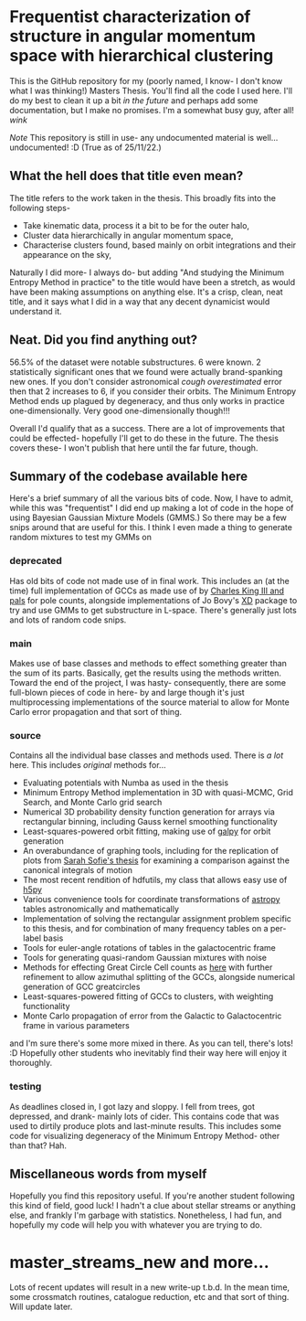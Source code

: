 # Frequentist characterization of structure in angular momentum space with hierarchical clustering

This is the GitHub repository for my (poorly named, I know- I don't know what I was thinking!) Masters Thesis.
You'll find all the code I used here. I'll do my best to clean it up a bit *in the future* and perhaps add some documentation,
but I make no promises. I'm a somewhat busy guy, after all! *wink* 

*Note* This repository is still in use- any undocumented material is well... undocumented! :D (True as of 25/11/22.) 

## What the hell does that title even mean?
The title refers to the work taken in the thesis. This broadly fits into the following steps-
- Take kinematic data, process it a bit to be for the outer halo, 
- Cluster data hierarchically in angular momentum space, 
- Characterise clusters found, based mainly on orbit integrations and their appearance on the sky,

Naturally I did more- I always do- but adding "And studying the Minimum Entropy Method in practice" 
to the title would have been a stretch, as would have been making assumptions on anything else. It's a crisp,
clean, neat title, and it says what I did in a way that any decent dynamicist would understand it.

## Neat. Did you find anything out?

56.5% of the dataset were notable substructures. 6 were known. 2 statistically significant ones that we found
were actually brand-spanking new ones. If you don't consider astronomical *cough overestimated* error then
that 2 increases to 6, if you consider their orbits. The Minimum Entropy Method ends up plagued by degeneracy,
and thus only works in practice one-dimensionally. Very good one-dimensionally though!!! 

Overall I'd qualify that as a success. There are a lot of improvements that could be effected- hopefully I'll get
to do these in the future. The thesis covers these- I won't publish that here until the far future, though.

## Summary of the codebase available here 

Here's a brief summary of all the various bits of code. Now, I have to admit, while this was "frequentist"
I did end up making a lot of code in the hope of using Bayesian Gaussian Mixture Models (GMMS.) So there may be a few 
snips around that are useful for this. I think I even made a thing to generate random mixtures to test my GMMs on 

### deprecated 
Has old bits of code not made use of in final work. This includes an (at the time) full implementation of GCCs as made use of by
[Charles King III and pals](https://iopscience.iop.org/article/10.1088/0004-637X/750/1/81) for pole counts, alongside implementations
of Jo Bovy's [XD](https://github.com/jobovy/extreme-deconvolution) package to try and use GMMs to get substructure in L-space. There's generally just lots and lots
of random code snips.

### main 

Makes use of base classes and methods to effect something greater than the sum of its parts. Basically, get the results
using the methods written. Toward the end of the project, I was hasty- consequently, there are some full-blown pieces
of code in here- by and large though it's just multiprocessing implementations of the source material to allow for Monte Carlo
error propagation and that sort of thing.

### source 

Contains all the individual base classes and methods used. There is *a lot* here. This includes *original* methods for...

- Evaluating potentials with Numba as used in the thesis
- Minimum Entropy Method implementation in 3D with quasi-MCMC, Grid Search, and Monte Carlo grid search
- Numerical 3D probability density function generation for arrays via rectangular binning, including Gauss kernel smoothing functionality
- Least-squares-powered orbit fitting, making use of [galpy](https://github.com/jobovy/galpy) for orbit generation
- An overabundance of graphing tools, including for the replication of plots from [Sarah Sofie's thesis](https://fse.studenttheses.ub.rug.nl/24089/) for examining a comparison against the canonical integrals of motion
- The most recent rendition of hdfutils, my class that allows easy use of [h5py](https://www.h5py.org/)
- Various convenience tools for coordinate transformations of [astropy](https://docs.astropy.org/en/stable/index.html) tables astronomically and mathematically
- Implementation of solving the rectangular assignment problem specific to this thesis, and for combination of many frequency tables on a per-label basis
- Tools for euler-angle rotations of tables in the galactocentric frame
- Tools for generating quasi-random Gaussian mixtures with noise 
- Methods for effecting Great Circle Cell counts as [here](https://ui.adsabs.harvard.edu/abs/1996ASPC...92..483J/abstract) with further refinement to allow azimuthal splitting of the GCCs, alongside numerical generation of GCC greatcircles
- Least-squares-powered fitting of GCCs to clusters, with weighting functionality
- Monte Carlo propagation of error from the Galactic to Galactocentric frame in various parameters

and I'm sure there's some more mixed in there. As you can tell, there's lots! :D Hopefully other students who inevitably
find their way here will enjoy it thoroughly.

### testing 

As deadlines closed in, I got lazy and sloppy. I fell from trees, got depressed, and drank- mainly lots of cider. This contains code that was used to dirtily produce plots and last-minute
results. This includes some code for visualizing degeneracy of the Minimum Entropy Method- other than that? Hah.

## Miscellaneous words from myself 

Hopefully you find this repository useful. If you're another student following this kind of field, good luck! 
I hadn't a clue about stellar streams or anything else, and frankly I'm garbage with statistics. Nonetheless, I had fun,
and hopefully my code will help you with whatever you are trying to do. 

# master_streams_new and more... 

Lots of recent updates will result in a new write-up t.b.d. In the mean time, some crossmatch routines, catalogue reduction, etc
and that sort of thing. Will update later. 
